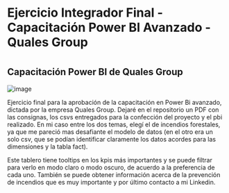 # Ejercicio Integrador Final - Capacitación Power BI Avanzado - Quales Group

#

## Capacitación Power BI de Quales Group 

![image](https://user-images.githubusercontent.com/103937102/235311000-95134c7f-36af-4a1e-87d4-1bea05819799.png)

Ejercicio final para la aprobación de la capacitación en Power Bi avanzado, dictada por la empresa Quales Group.
Dejaré en el repositorio un PDF con las consignas, los csvs entregados para la confección del proyecto y el pbi realizado.
En mi caso entre los dos temas, elegí el de incendios forestales, ya que me pareció mas desafiante el modelo de datos (en el otro era un solo csv, que se podían identificar claramente los datos acordes para las dimensiones y la tabla fact).


Este tablero tiene tooltips en los kpis más importantes y se puede filtrar para verlo en modo claro o modo oscuro, de acuerdo a la preferencia de cada uno. También se puede obtener información acerca de la prevención de incendios que es muy importante y por último contacto a mi Linkedin.
